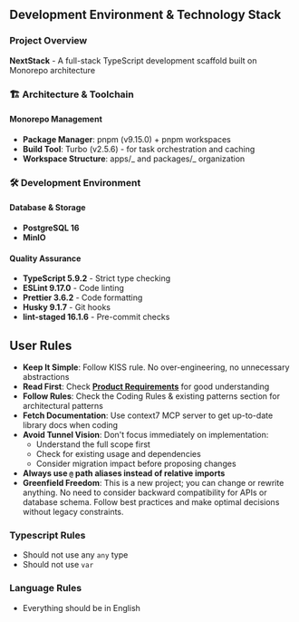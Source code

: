 ## Development Environment & Technology Stack

### Project Overview

**NextStack** - A full-stack TypeScript development scaffold built on Monorepo architecture

### 🏗️ Architecture & Toolchain

#### Monorepo Management

- **Package Manager**: pnpm (v9.15.0) + pnpm workspaces
- **Build Tool**: Turbo (v2.5.6) - for task orchestration and caching
- **Workspace Structure**: apps/_ and packages/_ organization

### 🛠️ Development Environment

#### Database & Storage

- **PostgreSQL 16**
- **MinIO**

#### Quality Assurance

- **TypeScript 5.9.2** - Strict type checking
- **ESLint 9.17.0** - Code linting
- **Prettier 3.6.2** - Code formatting
- **Husky 9.1.7** - Git hooks
- **lint-staged 16.1.6** - Pre-commit checks

## User Rules

- **Keep It Simple**: Follow KISS rule. No over-engineering, no unnecessary abstractions
- **Read First**: Check **[Product Requirements](./docs/PRODUCT.md)** for good understanding
- **Follow Rules**: Check the Coding Rules & existing patterns section for architectural patterns
- **Fetch Documentation**: Use context7 MCP server to get up-to-date library docs when coding
- **Avoid Tunnel Vision**: Don't focus immediately on implementation:
  - Understand the full scope first
  - Check for existing usage and dependencies
  - Consider migration impact before proposing changes
- **Always use `@` path aliases instead of relative imports**
- **Greenfield Freedom**: This is a new project; you can change or rewrite anything. No need to consider backward compatibility for APIs or database schema. Follow best practices and make optimal decisions without legacy constraints.

### Typescript Rules

- Should not use any `any` type
- Should not use `var`

### Language Rules

- Everything should be in English
